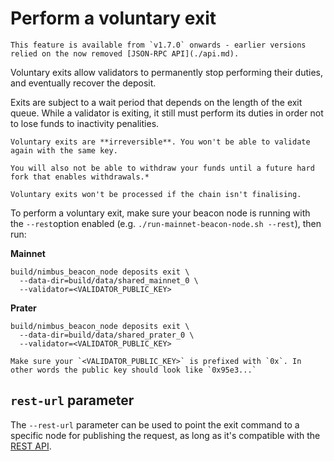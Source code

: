 # Perform a voluntary exit

```admonish title=''
This feature is available from `v1.7.0` onwards - earlier versions relied on the now removed [JSON-RPC API](./api.md).
```

Voluntary exits allow validators to permanently stop performing their duties, and eventually recover the deposit.

Exits are subject to a wait period that depends on the length of the exit queue. While a validator is exiting, it still must perform its duties in order not to lose funds to inactivity penalities.

```admonish warning
Voluntary exits are **irreversible**. You won't be able to validate again with the same key.

You will also not be able to withdraw your funds until a future hard fork that enables withdrawals.*
```

```admonish note
Voluntary exits won't be processed if the chain isn't finalising.
```

To perform a voluntary exit, make sure your beacon node is running with the `--rest`option enabled (e.g. `./run-mainnet-beacon-node.sh --rest`), then run:


**Mainnet**
```
build/nimbus_beacon_node deposits exit \
  --data-dir=build/data/shared_mainnet_0 \
  --validator=<VALIDATOR_PUBLIC_KEY>
```

**Prater**
```
build/nimbus_beacon_node deposits exit \
  --data-dir=build/data/shared_prater_0 \
  --validator=<VALIDATOR_PUBLIC_KEY>
```

```admonish note
Make sure your `<VALIDATOR_PUBLIC_KEY>` is prefixed with `0x`. In other words the public key should look like `0x95e3...`
```

## `rest-url` parameter

The `--rest-url` parameter can be used to point the exit command to a specific node for publishing the request, as long as it's compatible with the [REST API](./rest-api.md).
